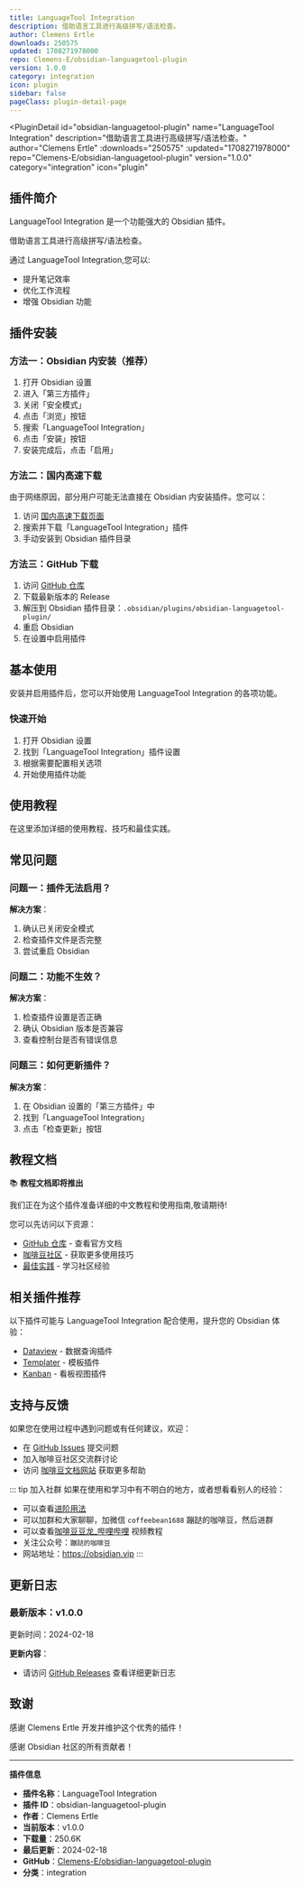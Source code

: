 ```yaml
---
title: LanguageTool Integration
description: 借助语言工具进行高级拼写/语法检查。
author: Clemens Ertle
downloads: 250575
updated: 1708271978000
repo: Clemens-E/obsidian-languagetool-plugin
version: 1.0.0
category: integration
icon: plugin
sidebar: false
pageClass: plugin-detail-page
---
```


<PluginDetail
  id="obsidian-languagetool-plugin"
  name="LanguageTool Integration"
  description="借助语言工具进行高级拼写/语法检查。"
  author="Clemens Ertle"
  :downloads="250575"
  :updated="1708271978000"
  repo="Clemens-E/obsidian-languagetool-plugin"
  version="1.0.0"
  category="integration"
  icon="plugin"
>

<!-- AUTO_GENERATED_START -->
## 插件简介

LanguageTool Integration 是一个功能强大的 Obsidian 插件。

借助语言工具进行高级拼写/语法检查。

通过 LanguageTool Integration,您可以:

- 提升笔记效率
- 优化工作流程
- 增强 Obsidian 功能

<!-- AUTO_GENERATED_END -->

<!-- AUTO_GENERATED_START -->
## 插件安装

### 方法一：Obsidian 内安装（推荐）

1. 打开 Obsidian 设置
2. 进入「第三方插件」
3. 关闭「安全模式」
4. 点击「浏览」按钮
5. 搜索「LanguageTool Integration」
6. 点击「安装」按钮
7. 安装完成后，点击「启用」

### 方法二：国内高速下载

由于网络原因，部分用户可能无法直接在 Obsidian 内安装插件。您可以：

1. 访问 [国内高速下载页面](/zh/documentation/obsidian-plugins-download.html)
2. 搜索并下载「LanguageTool Integration」插件
3. 手动安装到 Obsidian 插件目录

### 方法三：GitHub 下载

1. 访问 [GitHub 仓库](https://github.com/Clemens-E/obsidian-languagetool-plugin)
2. 下载最新版本的 Release
3. 解压到 Obsidian 插件目录：`.obsidian/plugins/obsidian-languagetool-plugin/`
4. 重启 Obsidian
5. 在设置中启用插件

## 基本使用

安装并启用插件后，您可以开始使用 LanguageTool Integration 的各项功能。

### 快速开始

1. 打开 Obsidian 设置
2. 找到「LanguageTool Integration」插件设置
3. 根据需要配置相关选项
4. 开始使用插件功能

<!-- AUTO_GENERATED_END -->

<!-- CUSTOM_CONTENT_START:tutorial -->
## 使用教程

在这里添加详细的使用教程、技巧和最佳实践。

<!-- CUSTOM_CONTENT_END:tutorial -->

<!-- SHARED_CONTENT_START -->
## 常见问题

### 问题一：插件无法启用？

**解决方案**：
1. 确认已关闭安全模式
2. 检查插件文件是否完整
3. 尝试重启 Obsidian

### 问题二：功能不生效？

**解决方案**：
1. 检查插件设置是否正确
2. 确认 Obsidian 版本是否兼容
3. 查看控制台是否有错误信息

### 问题三：如何更新插件？

**解决方案**：
1. 在 Obsidian 设置的「第三方插件」中
2. 找到「LanguageTool Integration」
3. 点击「检查更新」按钮

## 教程文档

📚 **教程文档即将推出**

我们正在为这个插件准备详细的中文教程和使用指南,敬请期待!

您可以先访问以下资源：
- [GitHub 仓库](https://github.com/Clemens-E/obsidian-languagetool-plugin) - 查看官方文档
- [咖啡豆社区](/zh/bases/) - 获取更多使用技巧
- [最佳实践](/zh/best-practices/) - 学习社区经验

## 相关插件推荐

以下插件可能与 LanguageTool Integration 配合使用，提升您的 Obsidian 体验：

- [Dataview](/zh/plugins/dataview.html) - 数据查询插件
- [Templater](/zh/plugins/templater-obsidian.html) - 模板插件
- [Kanban](/zh/plugins/obsidian-kanban.html) - 看板视图插件

## 支持与反馈

如果您在使用过程中遇到问题或有任何建议，欢迎：

- 在 [GitHub Issues](https://github.com/Clemens-E/obsidian-languagetool-plugin/issues) 提交问题
- 加入咖啡豆社区交流群讨论
- 访问 [咖啡豆文档网站](https://obsidian.vip) 获取更多帮助

::: tip 加入社群
如果在使用和学习中有不明白的地方，或者想看看别人的经验：
- 可以查看[进阶用法](/zh/advanced)
- 可以加群和大家聊聊，加微信 `coffeebean1688` 蹦跶的咖啡豆，然后进群
- 可以查看[咖啡豆豆龙_哔哩哔哩](https://space.bilibili.com/618777356) 视频教程
- 关注公众号：`蹦跶的咖啡豆`
- 网站地址：https://obsidian.vip
:::
<!-- SHARED_CONTENT_END -->

<!-- AUTO_GENERATED_START -->
## 更新日志

### 最新版本：v1.0.0

更新时间：2024-02-18

**更新内容**：
- 请访问 [GitHub Releases](https://github.com/Clemens-E/obsidian-languagetool-plugin/releases) 查看详细更新日志

## 致谢

感谢 Clemens Ertle 开发并维护这个优秀的插件！

感谢 Obsidian 社区的所有贡献者！

---

**插件信息**
- **插件名称**：LanguageTool Integration
- **插件 ID**：obsidian-languagetool-plugin
- **作者**：Clemens Ertle
- **当前版本**：v1.0.0
- **下载量**：250.6K
- **最后更新**：2024-02-18
- **GitHub**：[Clemens-E/obsidian-languagetool-plugin](https://github.com/Clemens-E/obsidian-languagetool-plugin)
- **分类**：integration
<!-- AUTO_GENERATED_END -->

</PluginDetail>


